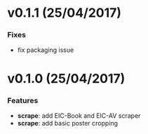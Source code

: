 # v0.1.1 (25/04/2017)

### Fixes

* fix packaging issue

# v0.1.0 (25/04/2017)

### Features

* **scrape**: add EIC-Book and EIC-AV scraper
* **scrape**: add basic poster cropping
